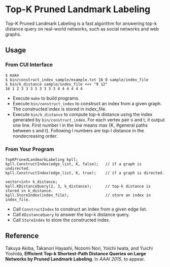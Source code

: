 Top-K Pruned Landmark Labeling
==============================
Top-K Pruned Landmark Labeling is a fast algorithm for answering top-k distance query on real-world networks, such as social networks and web graphs.

## Usage 
### From CUI Interface

    $ make
    $ bin/construct_index sample/example.txt 16 0 sample/index_file
    $ bin/k_distance sample/index_file <<< "9 12"
    16 1 2 3 3 3 3 3 3 3 3 4 4 4 4 4 4

* Execute `make` to build programs.
* Execute `bin/construct_index` to construct an index from a given graph. The constructed index is stored in index_file.
* Execute `bin/k_distance` to compute top-k distance using the index generated by `bin/construct_index`.
  For each vertex pair s and t, it output one line. First number l in the line means max {K, #general paths between s and t}.
  Following l numbers are top-l distance in the nondecreasing order.
    
### From Your Program
    
    TopKPrunedLandmarkLabeling kpll;
    kpll.ConstructIndex(edge_list, K, false);   // if a graph is undirected.
    kpll.ConstructIndex(edge_list, K, true);    // if a graph is directed.
    
    vector<int> k_distance;
    kpll.KDistanceQuery(2, 3, k_distance);      // top-k distance is stored in k_distance.
    kpll.StoreIndex(index_file);                // store an index in index_file.

* Call `ConstructIndex` to construct an index from a given edge list.
* Call `KDistanceQuery` to answer the top-k distance query.
* Call `StoreIndex` to store the constructed index.

## Reference
Takuya Akiba, Takanori Hayashi, Nozomi Nori, Yoichi Iwata, and Yuichi Yoshida,  **Efficient Top-k Shortest-Path Distance Queries on Large Networks by Pruned Landmark Labeling**.
In *AAAI 2015*, to appear. 

